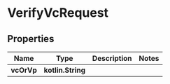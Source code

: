 
# VerifyVcRequest

## Properties
Name | Type | Description | Notes
------------ | ------------- | ------------- | -------------
**vcOrVp** | **kotlin.String** |  | 



